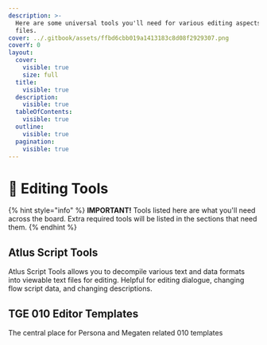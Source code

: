 ```yaml
---
description: >-
  Here are some universal tools you'll need for various editing aspects of
  files.
cover: ../.gitbook/assets/ffbd6cbb019a1413183c8d08f2929307.png
coverY: 0
layout:
  cover:
    visible: true
    size: full
  title:
    visible: true
  description:
    visible: true
  tableOfContents:
    visible: true
  outline:
    visible: true
  pagination:
    visible: true
---
```


# 🔨 Editing Tools

{% hint style="info" %}
**IMPORTANT!** Tools listed here are what you'll need across the board. Extra required tools will be listed in the sections that need them.
{% endhint %}

## Atlus Script Tools

Atlus Script Tools allows you to decompile various text and data formats into viewable text files for editing. Helpful for editing dialogue, changing flow script data, and changing descriptions.

## TGE 010 Editor Templates

The central place for Persona and Megaten related 010 templates

